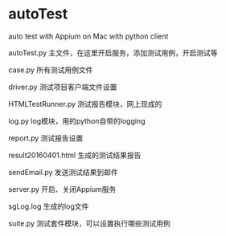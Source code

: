 # autoTest
auto test with Appium on Mac with python client

autoTest.py 主文件，在这里开启服务，添加测试用例，开启测试等

case.py	所有测试用例文件

driver.py	测试项目客户端文件设置

HTMLTestRunner.py	测试报告模块，网上现成的

log.py	log模块，用的python自带的logging

report.py	测试报告设置

result20160401.html	生成的测试结果报告

sendEmail.py	发送测试结果到邮件

server.py	开启、关闭Appium服务

sgLog.log	生成的log文件

suite.py	测试套件模块，可以设置执行哪些测试用例
